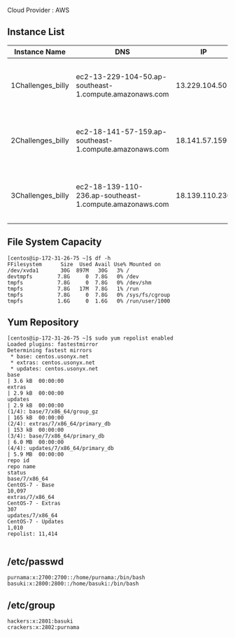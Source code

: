 Cloud Provider : AWS

## Instance List
|Instance Name | DNS | IP| OS |
|------|----|----|---|
|1Challenges_billy|ec2-13-229-104-50.ap-southeast-1.compute.amazonaws.com|13.229.104.50| CentOS 7 -x86_64- - with Updates HVM-1901_01-AutogenByAWSMP-3|
|2Challenges_billy|ec2-18-141-57-159.ap-southeast-1.compute.amazonaws.com|18.141.57.159| CentOS 7 -x86_64- - with Updates HVM-1901_01-AutogenByAWSMP-3|
|3Challenges_billy|ec2-18-139-110-236.ap-southeast-1.compute.amazonaws.com|18.139.110.236| CentOS 7 -x86_64- - with Updates HVM-1901_01-AutogenByAWSMP-3|

## File System Capacity
```
[centos@ip-172-31-26-75 ~]$ df -h
FFilesystem      Size  Used Avail Use% Mounted on
/dev/xvda1       30G  897M   30G   3% /
devtmpfs        7.8G     0  7.8G   0% /dev
tmpfs           7.8G     0  7.8G   0% /dev/shm
tmpfs           7.8G   17M  7.8G   1% /run
tmpfs           7.8G     0  7.8G   0% /sys/fs/cgroup
tmpfs           1.6G     0  1.6G   0% /run/user/1000
```

## Yum Repository

```
[centos@ip-172-31-26-75 ~]$ sudo yum repolist enabled
Loaded plugins: fastestmirror
Determining fastest mirrors
 * base: centos.usonyx.net
 * extras: centos.usonyx.net
 * updates: centos.usonyx.net
base                                                                                                                                                                                                  | 3.6 kB  00:00:00     
extras                                                                                                                                                                                                | 2.9 kB  00:00:00     
updates                                                                                                                                                                                               | 2.9 kB  00:00:00     
(1/4): base/7/x86_64/group_gz                                                                                                                                                                         | 165 kB  00:00:00     
(2/4): extras/7/x86_64/primary_db                                                                                                                                                                     | 153 kB  00:00:00     
(3/4): base/7/x86_64/primary_db                                                                                                                                                                       | 6.0 MB  00:00:00     
(4/4): updates/7/x86_64/primary_db                                                                                                                                                                    | 5.9 MB  00:00:00     
repo id                                                                                                   repo name                                                                                                    status
base/7/x86_64                                                                                             CentOS-7 - Base                                                                                              10,097
extras/7/x86_64                                                                                           CentOS-7 - Extras                                                                                               307
updates/7/x86_64                                                                                          CentOS-7 - Updates                                                                                            1,010
repolist: 11,414


```


## /etc/passwd

```
purnama:x:2700:2700::/home/purnama:/bin/bash
basuki:x:2800:2800::/home/basuki:/bin/bash
```

## /etc/group

```
hackers:x:2801:basuki
crackers:x:2802:purnama
```

